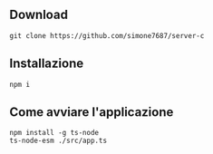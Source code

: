 ## Download
```shell
git clone https://github.com/simone7687/server-c
```

## Installazione
```shell
npm i
```

## Come avviare l'applicazione 
```shell
npm install -g ts-node
ts-node-esm ./src/app.ts 
```
